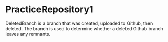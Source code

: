# PracticeRepository1
DeletedBranch is a branch that was created, uploaded to Github, then deleted.  The branch is used to determine whether a deleted Github branch leaves any remnants.
